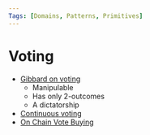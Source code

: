 ```yaml
---
Tags: [Domains, Patterns, Primitives]
---
```


# Voting
- [Gibbard on voting](https://www.eecs.harvard.edu/cs286r/courses/fall11/papers/Gibbard73.pdf)
    - Manipulable
    - Has only 2-outcomes
    - A dictatorship
- [Continuous voting](https://hackmd.io/@themathematicianisin/SyLhKHCWS)
- [On Chain Vote Buying](https://hackingdistributed.com/2018/07/02/on-chain-vote-buying/)
